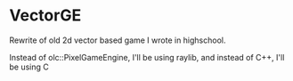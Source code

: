 # VectorGE

Rewrite of old 2d vector based game I wrote in highschool.

Instead of olc::PixelGameEngine, I'll be using raylib, and instead of C++, I'll be using C
